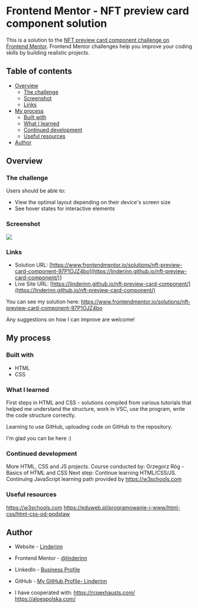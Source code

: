 # Frontend Mentor - NFT preview card component solution

This is a solution to the [NFT preview card component challenge on Frontend Mentor](https://www.frontendmentor.io/challenges/nft-preview-card-component-SbdUL_w0U). Frontend Mentor challenges help you improve your coding skills by building realistic projects.

## Table of contents

- [Overview](#overview)
  - [The challenge](#the-challenge)
  - [Screenshot](#screenshot)
  - [Links](#links)
- [My process](#my-process)
  - [Built with](#built-with)
  - [What I learned](#what-i-learned)
  - [Continued development](#continued-development)
  - [Useful resources](#useful-resources)
- [Author](#author)

## Overview

### The challenge

Users should be able to:

- View the optimal layout depending on their device's screen size
- See hover states for interactive elements

### Screenshot

![](./images/screenshot.png)

### Links

- Solution URL: [https://www.frontendmentor.io/solutions/nft-preview-card-component-97P1OJZ4bo](https://linderinn.github.io/nft-preview-card-component/)]
- Live Site URL: [https://linderinn.github.io/nft-preview-card-component/](https://linderinn.github.io/nft-preview-card-component/)

You can see my solution here: https://www.frontendmentor.io/solutions/nft-preview-card-component-97P1OJZ4bo

Any suggestions on how I can improve are welcome!

## My process

### Built with

- HTML
- CSS

### What I learned

First steps in HTML and CSS - solutions compiled from various tutorials that helped me understand the structure, work in VSC, use the program, write the code structure correctly.

Learning to use GitHub, uploading code on GitHub to the repository.

I'm glad you can be here :)

### Continued development

More HTML, CSS and JS projects.
Course conducted by: Grzegorz Róg - Basics of HTML and CSS
Next step: Continue learning HTML/CSS/JS.
Continuing JavaScript learning path provided by https://w3schools.com

### Useful resources

https://w3schools.com
https://eduweb.pl/programowanie-i-www/html-css/html-css-od-podstaw

## Author

- Website - [Linderinn](http://project1309385.tilda.ws/studio)
- Frontend Mentor - [@linderinn](https://www.frontendmentor.io/profile/linderinn)
- LinkedIn - [Business Profile](https://www.linkedin.com/in/joanna-sibrecht/)
- GitHub - [My GitHub Profile- Linderinn](https://github.com/Linderinn/)


- I have cooperated with: https://rcpexhausts.com/ https://aloespolska.com/ 

